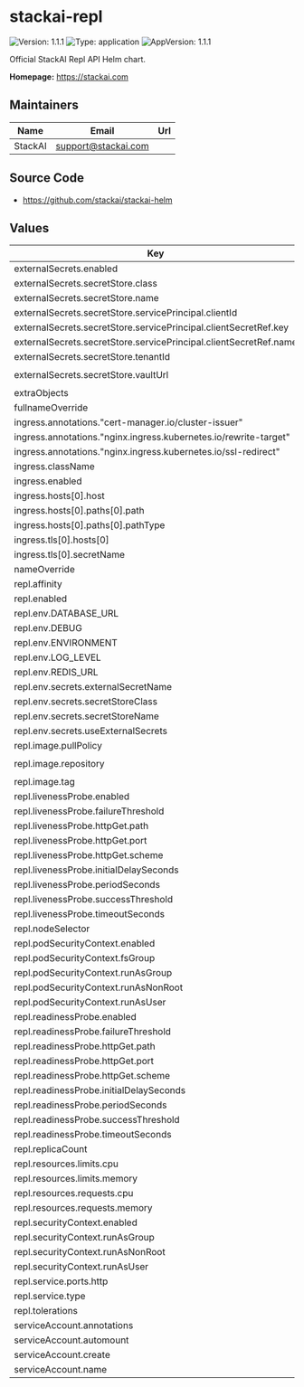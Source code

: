 # stackai-repl

![Version: 1.1.1](https://img.shields.io/badge/Version-1.1.1-informational?style=flat-square) ![Type: application](https://img.shields.io/badge/Type-application-informational?style=flat-square) ![AppVersion: 1.1.1](https://img.shields.io/badge/AppVersion-1.1.1-informational?style=flat-square)

Official StackAI Repl API Helm chart.

**Homepage:** <https://stackai.com>

## Maintainers

| Name | Email | Url |
| ---- | ------ | --- |
| StackAI | <support@stackai.com> |  |

## Source Code

* <https://github.com/stackai/stackai-helm>

## Values

| Key | Type | Default | Description |
|-----|------|---------|-------------|
| externalSecrets.enabled | bool | `true` |  |
| externalSecrets.secretStore.class | string | `"azure-keyvault"` |  |
| externalSecrets.secretStore.name | string | `"azure-keyvault-store"` |  |
| externalSecrets.secretStore.servicePrincipal.clientId | string | `"your-client-id"` |  |
| externalSecrets.secretStore.servicePrincipal.clientSecretRef.key | string | `"client-secret"` |  |
| externalSecrets.secretStore.servicePrincipal.clientSecretRef.name | string | `"azure-keyvault-credentials"` |  |
| externalSecrets.secretStore.tenantId | string | `"your-tenant-id"` |  |
| externalSecrets.secretStore.vaultUrl | string | `"https://your-keyvault.vault.azure.net/"` |  |
| extraObjects | list | `[]` |  |
| fullnameOverride | string | `""` |  |
| ingress.annotations."cert-manager.io/cluster-issuer" | string | `"letsencrypt-prod"` |  |
| ingress.annotations."nginx.ingress.kubernetes.io/rewrite-target" | string | `"/"` |  |
| ingress.annotations."nginx.ingress.kubernetes.io/ssl-redirect" | string | `"false"` |  |
| ingress.className | string | `"nginx"` |  |
| ingress.enabled | bool | `true` |  |
| ingress.hosts[0].host | string | `"repl-api.yourdomain.com"` |  |
| ingress.hosts[0].paths[0].path | string | `"/"` |  |
| ingress.hosts[0].paths[0].pathType | string | `"Prefix"` |  |
| ingress.tls[0].hosts[0] | string | `"repl-api.yourdomain.com"` |  |
| ingress.tls[0].secretName | string | `"repl-tls"` |  |
| nameOverride | string | `""` |  |
| repl.affinity | object | `{}` |  |
| repl.enabled | bool | `true` |  |
| repl.env.DATABASE_URL | string | `""` |  |
| repl.env.DEBUG | string | `"false"` |  |
| repl.env.ENVIRONMENT | string | `"production"` |  |
| repl.env.LOG_LEVEL | string | `"INFO"` |  |
| repl.env.REDIS_URL | string | `""` |  |
| repl.env.secrets.externalSecretName | string | `"repl-secrets"` |  |
| repl.env.secrets.secretStoreClass | string | `"azure-keyvault"` |  |
| repl.env.secrets.secretStoreName | string | `"azure-keyvault-store"` |  |
| repl.env.secrets.useExternalSecrets | bool | `true` |  |
| repl.image.pullPolicy | string | `"IfNotPresent"` |  |
| repl.image.repository | string | `"your-acr.azurecr.io/stackai/repl"` |  |
| repl.image.tag | string | `"latest"` |  |
| repl.livenessProbe.enabled | bool | `true` |  |
| repl.livenessProbe.failureThreshold | int | `3` |  |
| repl.livenessProbe.httpGet.path | string | `"/health"` |  |
| repl.livenessProbe.httpGet.port | string | `"http"` |  |
| repl.livenessProbe.httpGet.scheme | string | `"HTTP"` |  |
| repl.livenessProbe.initialDelaySeconds | int | `30` |  |
| repl.livenessProbe.periodSeconds | int | `10` |  |
| repl.livenessProbe.successThreshold | int | `1` |  |
| repl.livenessProbe.timeoutSeconds | int | `5` |  |
| repl.nodeSelector | object | `{}` |  |
| repl.podSecurityContext.enabled | bool | `true` |  |
| repl.podSecurityContext.fsGroup | int | `1000` |  |
| repl.podSecurityContext.runAsGroup | int | `1000` |  |
| repl.podSecurityContext.runAsNonRoot | bool | `true` |  |
| repl.podSecurityContext.runAsUser | int | `1000` |  |
| repl.readinessProbe.enabled | bool | `true` |  |
| repl.readinessProbe.failureThreshold | int | `3` |  |
| repl.readinessProbe.httpGet.path | string | `"/health"` |  |
| repl.readinessProbe.httpGet.port | string | `"http"` |  |
| repl.readinessProbe.httpGet.scheme | string | `"HTTP"` |  |
| repl.readinessProbe.initialDelaySeconds | int | `5` |  |
| repl.readinessProbe.periodSeconds | int | `5` |  |
| repl.readinessProbe.successThreshold | int | `1` |  |
| repl.readinessProbe.timeoutSeconds | int | `5` |  |
| repl.replicaCount | int | `1` |  |
| repl.resources.limits.cpu | string | `"500m"` |  |
| repl.resources.limits.memory | string | `"512Mi"` |  |
| repl.resources.requests.cpu | string | `"100m"` |  |
| repl.resources.requests.memory | string | `"256Mi"` |  |
| repl.securityContext.enabled | bool | `true` |  |
| repl.securityContext.runAsGroup | int | `1000` |  |
| repl.securityContext.runAsNonRoot | bool | `true` |  |
| repl.securityContext.runAsUser | int | `1000` |  |
| repl.service.ports.http | int | `8000` |  |
| repl.service.type | string | `"ClusterIP"` |  |
| repl.tolerations | list | `[]` |  |
| serviceAccount.annotations | object | `{}` |  |
| serviceAccount.automount | bool | `true` |  |
| serviceAccount.create | bool | `true` |  |
| serviceAccount.name | string | `""` |  |
